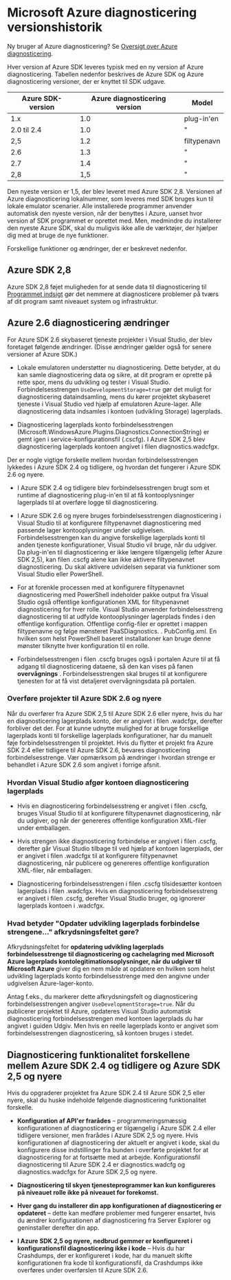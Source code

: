 <properties
    pageTitle="Azure diagnosticering versionshistorik"
    description="Gennemgang af ændringer i de forskellige versioner af Azure diagnosticering som afsendt med andre versioner af Microsoft Azure SDK'er."
    services="multiple"
    documentationCenter=".net"
    authors="rboucher"
    manager="jwhit"
    editor=""/>

<tags
    ms.service="multiple"
    ms.workload="na"
    ms.tgt_pltfrm="na"
    ms.devlang="dotnet"
    ms.topic="article"
    ms.date="02/12/2016"
    ms.author="robb"/>


# <a name="microsoft-azure-diagnostics-version-history"></a>Microsoft Azure diagnosticering versionshistorik

Ny bruger af Azure diagnosticering? Se [Oversigt over Azure diagnosticering](azure-diagnostics.md).

Hver version af Azure SDK leveres typisk med en ny version af Azure diagnosticering. Tabellen nedenfor beskrives de Azure SDK og Azure diagnosticering versioner, der er knyttet til SDK udgave.



Azure SDK-version | Azure diagnosticering version | Model
--- | --- | ---
1.x      | 1.0 | plug-in'en
2.0 til 2.4| 1.0 | "
2,5      | 1.2 | filtypenavn
2.6      | 1.3 | "
2.7      | 1.4 | "
2,8      | 1,5 | "


Den nyeste version er 1,5, der blev leveret med Azure SDK 2,8. Versionen af Azure diagnosticering lokalnummer, som leveres med SDK bruges kun til lokale emulator scenarier. Alle installerede programmer anvender automatisk den nyeste version, når der benyttes i Azure, uanset hvor version af SDK programmet er oprettet med. Men, medmindre du installerer den nyeste Azure SDK, skal du muligvis ikke alle de værktøjer, der hjælper dig med at bruge de nye funktioner.

Forskellige funktioner og ændringer, der er beskrevet nedenfor.

## <a name="azure-sdk-28"></a>Azure SDK 2,8
Azure SDK 2,8 føjet muligheden for at sende data til diagnosticering til [Programmet indsigt](./application-insights/app-insights-cloudservices.md) gør det nemmere at diagnosticere problemer på tværs af dit program samt niveauet system og infrastruktur.

## <a name="azure-26-diagnostics-changes"></a>Azure 2.6 diagnosticering ændringer

For Azure SDK 2.6 skybaseret tjeneste projekter i Visual Studio, der blev foretaget følgende ændringer. (Disse ændringer gælder også for senere versioner af Azure SDK.)

- Lokale emulatoren understøtter nu diagnosticering. Dette betyder, at du kan samle diagnosticering data og sikre, at dit program er oprette på rette spor, mens du udvikling og tester i Visual Studio. Forbindelsesstrengen `UseDevelopmentStorage=true` gør det muligt for diagnosticering dataindsamling, mens du kører projektet skybaseret tjeneste i Visual Studio ved hjælp af emulatoren Azure-lager. Alle diagnosticering data indsamles i kontoen (udvikling Storage) lagerplads.

- Diagnosticering lagerplads konto forbindelsesstrengen (Microsoft.WindowsAzure.Plugins.Diagnostics.ConnectionString) er gemt igen i service-konfigurationsfil (.cscfg). I Azure SDK 2,5 blev diagnosticering lagerplads kontoen angivet i filen diagnostics.wadcfgx.

Der er nogle vigtige forskelle mellem hvordan forbindelsesstrengen lykkedes i Azure SDK 2.4 og tidligere, og hvordan det fungerer i Azure SDK 2.6 og nyere.

- I Azure SDK 2.4 og tidligere blev forbindelsesstrengen brugt som et runtime af diagnosticering plug-in'en til at få kontooplysninger lagerplads til at overføre logge til diagnosticering.

- I Azure SDK 2.6 og nyere bruges forbindelsesstrengen diagnosticering i Visual Studio til at konfigurere filtypenavnet diagnosticering med passende lager kontooplysninger under udgivelsen. Forbindelsesstrengen kan du angive forskellige lagerplads konti til anden tjeneste konfigurationer, Visual Studio vil bruge, når du udgiver. Da plug-in'en til diagnosticering er ikke længere tilgængelig (efter Azure SDK 2,5), kan filen .cscfg alene kan ikke aktivere filtypenavnet diagnosticering. Du skal aktivere udvidelsen separat via funktioner som Visual Studio eller PowerShell.

- For at forenkle processen med at konfigurere filtypenavnet diagnosticering med PowerShell indeholder pakke output fra Visual Studio også offentlige konfigurationen XML for filtypenavnet diagnosticering for hver rolle. Visual Studio anvender forbindelsesstreng diagnosticering til at udfylde kontooplysninger lagerplads findes i den offentlige konfiguration. Offentlige config-filer er oprettet i mappen filtypenavne og følge mønsteret PaaSDiagnostics. <RoleName>. PubConfig.xml. En hvilken som helst PowerShell baseret installationer kan bruge denne mønster tilknytte hver konfiguration til en rolle.

- Forbindelsesstrengen i filen .cscfg bruges også i portalen Azure til at få adgang til diagnosticering dataene, så den kan vises på fanen **overvågnings** . Forbindelsesstrengen skal bruges til at konfigurere tjenesten for at få vist detaljeret overvågningsdata på portalen.

### <a name="migrating-projects-to-azure-sdk-26-and-later"></a>Overføre projekter til Azure SDK 2.6 og nyere

Når du overfører fra Azure SDK 2,5 til Azure SDK 2.6 eller nyere, hvis du har en diagnosticering lagerplads konto, der er angivet i filen .wadcfgx, derefter forbliver det der. For at kunne udnytte mulighed for at bruge forskellige lagerplads konti til forskellige lagerplads konfigurationer, har du manuelt føje forbindelsesstrengen til projektet. Hvis du flytter et projekt fra Azure SDK 2.4 eller tidligere til Azure SDK 2.6, bevares diagnosticering forbindelsesstrenge. Vær opmærksom på ændringer i hvordan strenge er behandlet i Azure SDK 2.6 som angivet i forrige afsnit.

### <a name="how-visual-studio-determines-the-diagnostics-storage-account"></a>Hvordan Visual Studio afgør kontoen diagnosticering lagerplads

- Hvis en diagnosticering forbindelsesstreng er angivet i filen .cscfg, bruges Visual Studio til at konfigurere filtypenavnet diagnosticering, når du udgiver, og når der genereres offentlige konfiguration XML-filer under emballagen.

- Hvis strengen ikke diagnosticering forbindelse er angivet i filen .cscfg, derefter går Visual Studio tilbage til ved hjælp af kontoen lagerplads, der er angivet i filen .wadcfgx til at konfigurere filtypenavnet diagnosticering, når publicere og genereres offentlige konfiguration XML-filer, når emballagen.

- Diagnosticering forbindelsesstrengen i filen .cscfg tilsidesætter kontoen lagerplads i filen .wadcfgx. Hvis en diagnosticering forbindelsesstreng er angivet i filen .cscfg, derefter Visual Studio bruger, og ignorerer lagerplads kontoen i .wadcfgx.

### <a name="what-does-the-update-development-storage-connection-strings-checkbox-do"></a>Hvad betyder "Opdater udvikling lagerplads forbindelse strengene..." afkrydsningsfeltet gøre?

Afkrydsningsfeltet for **opdatering udvikling lagerplads forbindelsesstrenge til diagnosticering og cachelagring med Microsoft Azure lagerplads kontolegitimationsoplysninger, når du udgiver til Microsoft Azure** giver dig en nem måde at opdatere en hvilken som helst udvikling lagerplads konto forbindelsesstrenge med den angivne under udgivelsen Azure-lager-konto.

Antag f.eks., du markerer dette afkrydsningsfelt og diagnosticering forbindelsesstrengen angiver `UseDevelopmentStorage=true`. Når du publicerer projektet til Azure, opdateres Visual Studio automatisk diagnosticering forbindelsesstrengen med kontoen lagerplads du har angivet i guiden Udgiv. Men hvis en reelle lagerplads konto er angivet som forbindelsesstrengen diagnosticering, så kontoen bruges i stedet.

## <a name="diagnostics-functionality-differences-between-azure-sdk-24-and-earlier-and-azure-sdk-25-and-later"></a>Diagnosticering funktionalitet forskellene mellem Azure SDK 2.4 og tidligere og Azure SDK 2,5 og nyere

Hvis du opgraderer projektet fra Azure SDK 2.4 til Azure SDK 2,5 eller nyere, skal du huske indeholde følgende diagnosticering funktionalitet forskelle.

- **Konfiguration af API'er frarådes** – programmeringsmæssig konfigurationen af diagnosticering er tilgængelig i Azure SDK 2.4 eller tidligere versioner, men frarådes i Azure SDK 2,5 og nyere. Hvis konfigurationen af diagnosticering der aktuelt er angivet i kode, skal du konfigurere disse indstillinger fra bunden i overførte projektet for at diagnosticering for at fortsætte med at arbejde. Konfigurationsfil diagnosticering til Azure SDK 2.4 er diagnostics.wadcfg og diagnostics.wadcfgx for Azure SDK 2,5 og nyere.

- **Diagnosticering til skyen tjenesteprogrammer kan kun konfigureres på niveauet rolle ikke på niveauet for forekomst.**

- **Hver gang du installerer din app konfigurationen af diagnosticering er opdateret** – dette kan medføre problemer med fungerer ensartet, hvis du ændrer konfigurationen af diagnosticering fra Server Explorer og geninstaller derefter din app.

- **I Azure SDK 2,5 og nyere, nedbrud gemmer er konfigureret i konfigurationsfil diagnosticering ikke i kode** – Hvis du har Crashdumps, der er konfigureret i kode, har du manuelt skifte konfigurationen fra kode til konfigurationsfil, da Crashdumps ikke overføres under overførslen til Azure SDK 2.6.
